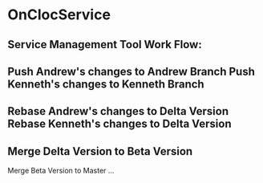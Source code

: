 # OnClocService
Service Management Tool
Work Flow:
----------
Push Andrew's changes to Andrew Branch
Push Kenneth's changes to Kenneth Branch
----------
Rebase Andrew's changes to Delta Version
Rebase Kenneth's changes to Delta Version
----------
Merge Delta Version to Beta Version
----------
Merge Beta Version to Master ...
